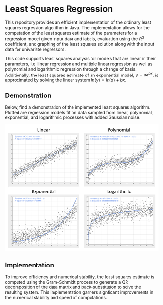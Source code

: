 # Least Squares Regression

This repository provides an efficient implementation of the ordinary least squares regression algorithm in Java. The implementation allows for the computation of the least squares estimate of the parameters for a regression model given input data and labels, evaluation using the $R^2$ coefficient, and graphing of the least squares solution along with the input data for univariate regressors.

This code supports least squares analysis for models that are linear in their parameters, i.e. linear regression and multiple linear regression as well as polynomial and logarithmic regression through a change of basis. Additionally, the least squares estimate of an exponential model, $y = ae ^{bx}$, is approximated by solving the linear system $ln (y) = ln(a) + bx$.

## Demonstration
Below, find a demonstration of the implemented least squares algorithm. Plotted are regression models fit on data sampled from linear, polynomial, exponential, and logarithmic processes with added Gaussian noise.

![Demo](imgs/demo.png)

## Implementation
To improve efficiency and numerical stability, the least squares estimate is computed using the Gram-Schmidt process to generate a QR decomposition of the data matrix and back-substitution to solve the resulting system. This implementation garners signficant improvements in the numerical stability and speed of computations.